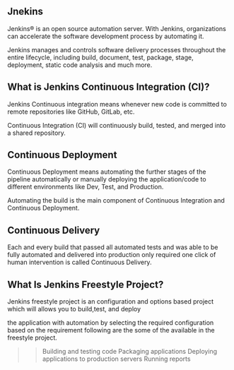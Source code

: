 ## Jnekins
Jenkins® is an open source automation server. With Jenkins, organizations can accelerate the software development process by automating it.

Jenkins manages and controls software delivery processes throughout the entire lifecycle, including build, document, test, package, stage, deployment, static code analysis and much more.

## What is Jenkins Continuous Integration (CI)?
Jenkins Continuous integration means whenever new code is committed to remote repositories like GitHub, GitLab, etc.

Continuous Integration (CI) will continuously build, tested, and merged into a shared repository.

## Continuous Deployment
Continuous Deployment means automating the further stages of the pipeline automatically or manually deploying the application/code to different environments like Dev, Test, and Production. 

Automating the build is the main component of Continuous Integration and Continuous Deployment.

## Continuous Delivery
Each and every build that passed all automated tests and was able to be fully automated and delivered into production only required one click of human intervention is called Continuous Delivery.

## What Is Jenkins Freestyle Project?
Jenkins freestyle project is an configuration and options based project which will allows you to build,test, and deploy 

the application with automation by selecting the required configuration based on the requirement following are the some of the available in the freestyle project.

>> Building and testing code
>> Packaging applications
>> Deploying applications to production servers
>> Running reports

## 

